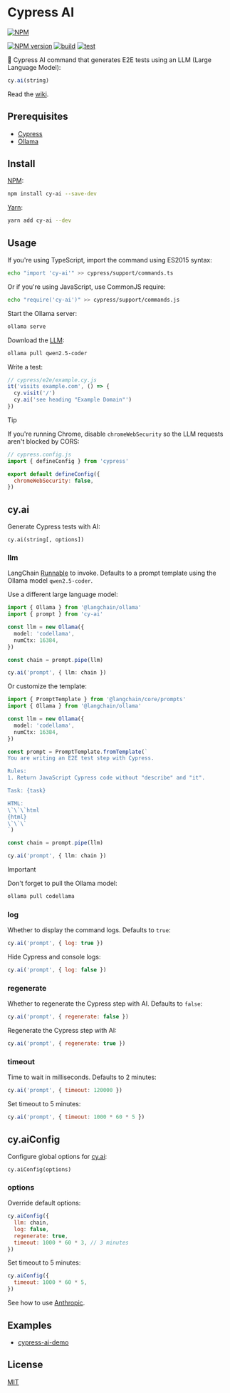 # Cypress AI

[![NPM](https://nodei.co/npm/cy-ai.png)](https://nodei.co/npm/cy-ai/)

[![NPM version](https://img.shields.io/npm/v/cy-ai.svg)](https://www.npmjs.com/package/cy-ai)
[![build](https://github.com/ai-action/cy-ai/actions/workflows/build.yml/badge.svg)](https://github.com/ai-action/cy-ai/actions/workflows/build.yml)
[![test](https://github.com/ai-action/cy-ai/actions/workflows/test.yml/badge.svg)](https://github.com/ai-action/cy-ai/actions/workflows/test.yml)

🧪 Cypress AI command that generates E2E tests using an LLM (Large Language Model):

```js
cy.ai(string)
```

Read the [wiki](https://github.com/ai-action/cy-ai/wiki).

## Prerequisites

- [Cypress](https://docs.cypress.io/app/get-started/install-cypress)
- [Ollama](https://ollama.com/download)

## Install

[NPM](https://www.npmjs.com/package/cy-ai):

```sh
npm install cy-ai --save-dev
```

[Yarn](https://yarnpkg.com/package/cy-ai):

```sh
yarn add cy-ai --dev
```

## Usage

If you're using TypeScript, import the command using ES2015 syntax:

```sh
echo "import 'cy-ai'" >> cypress/support/commands.ts
```

Or if you're using JavaScript, use CommonJS require:

```sh
echo "require('cy-ai')" >> cypress/support/commands.js
```

Start the Ollama server:

```sh
ollama serve
```

Download the [LLM](https://ollama.com/library/qwen2.5-coder):

```sh
ollama pull qwen2.5-coder
```

Write a test:

```js
// cypress/e2e/example.cy.js
it('visits example.com', () => {
  cy.visit('/')
  cy.ai('see heading "Example Domain"')
})
```

> [!TIP]
> If you're running Chrome, disable `chromeWebSecurity` so the LLM requests aren't blocked by CORS:
>
> ```js
> // cypress.config.js
> import { defineConfig } from 'cypress'
>
> export default defineConfig({
>   chromeWebSecurity: false,
> })
> ```

## cy.ai

Generate Cypress tests with AI:

```
cy.ai(string[, options])
```

### llm

LangChain [Runnable](https://js.langchain.com/docs/concepts/runnables/) to invoke. Defaults to a prompt template using the Ollama model `qwen2.5-coder`.

Use a different large language model:

```ts
import { Ollama } from '@langchain/ollama'
import { prompt } from 'cy-ai'

const llm = new Ollama({
  model: 'codellama',
  numCtx: 16384,
})

const chain = prompt.pipe(llm)

cy.ai('prompt', { llm: chain })
```

Or customize the template:

```ts
import { PromptTemplate } from '@langchain/core/prompts'
import { Ollama } from '@langchain/ollama'

const llm = new Ollama({
  model: 'codellama',
  numCtx: 16384,
})

const prompt = PromptTemplate.fromTemplate(`
You are writing an E2E test step with Cypress.

Rules:
1. Return JavaScript Cypress code without "describe" and "it".

Task: {task}

HTML:
\`\`\`html
{html}
\`\`\`
`)

const chain = prompt.pipe(llm)

cy.ai('prompt', { llm: chain })
```

> [!IMPORTANT]
> Don't forget to pull the Ollama model:
>
> ```sh
> ollama pull codellama
> ```

### log

Whether to display the command logs. Defaults to `true`:

```js
cy.ai('prompt', { log: true })
```

Hide Cypress and console logs:

```js
cy.ai('prompt', { log: false })
```

### regenerate

Whether to regenerate the Cypress step with AI. Defaults to `false`:

```js
cy.ai('prompt', { regenerate: false })
```

Regenerate the Cypress step with AI:

```js
cy.ai('prompt', { regenerate: true })
```

### timeout

Time to wait in milliseconds. Defaults to 2 minutes:

```js
cy.ai('prompt', { timeout: 120000 })
```

Set timeout to 5 minutes:

```js
cy.ai('prompt', { timeout: 1000 * 60 * 5 })
```

## cy.aiConfig

Configure global options for [cy.ai](#cyai):

```
cy.aiConfig(options)
```

### options

Override default options:

```js
cy.aiConfig({
  llm: chain,
  log: false,
  regenerate: true,
  timeout: 1000 * 60 * 3, // 3 minutes
})
```

Set timeout to 5 minutes:

```js
cy.aiConfig({
  timeout: 1000 * 60 * 5,
})
```

See how to use [Anthropic](https://github.com/ai-action/cy-ai/wiki/Anthropic).

## Examples

- [cypress-ai-demo](https://github.com/ai-action/cypress-ai-demo)

## License

[MIT](https://github.com/ai-action/cy-ai/blob/master/LICENSE)
